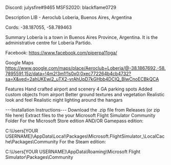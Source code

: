 Discord: julysfire#9465 MSFS2020: blackflame0729

Description
LIB - Aeroclub Loberia, Buenos Aires, Argentina

Cords: -38.187055, -58.789463

Summary
Lobería is a town in Buenos Aires Province, Argentina. It is the administrative centre for Lobería Partido.


Facebook: https://www.facebook.com/piperpa11oga/

Google Maps https://www.google.com/maps/place/Aeroclub+Loberia/@-38.1867692,-58.7895591,15z/data=!4m2!3m1!1s0x0:0xec772264b4cb4732?sa=X&ved=2ahUKEwi2_uTX2-vrAhUpD7kGHbb4DCIQ_BIwCnoECBkQCA

Features
Hand crafted airport and scenery
4 GA parking spots
Added custom objects from airport 
Better ground textures and vegetation
Realistic look and feel
Realistic night lighting around the hangars


---Installation Instructions---
Download the .zip file from Releases (or zip file here)
Extract files to the your Microsoft Flight Simulator Community Folder
For the Microsoft Store edition AND/OR Gamepass edition:

C:\Users\[YOUR USERNAME]\AppData\Local\Packages\Microsoft.FlightSimulator_<RANDOMLETTERS>\LocalCache\Packages\Community
For the Steam edition:

C:\Users\[YOUR USERNAME]\AppData\Roaming\Microsoft Flight Simulator\Packages\Community
